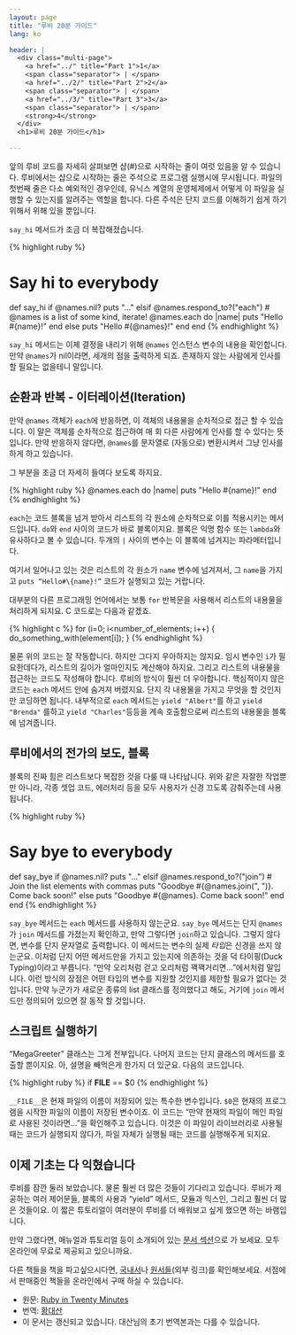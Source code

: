 ```yaml
---
layout: page
title: "루비 20분 가이드"
lang: ko

header: |
  <div class="multi-page">
    <a href="../" title="Part 1">1</a>
    <span class="separator"> | </span>
    <a href="../2/" title="Part 2">2</a>
    <span class="separator"> | </span>
    <a href="../3/" title="Part 3">3</a>
    <span class="separator"> | </span>
    <strong>4</strong>
  </div>
  <h1>루비 20분 가이드</h1>

---
```


앞의 루비 코드를 자세히 살펴보면 샵(#)으로 시작하는 줄이 여럿 있음을 알 수 있습니다. 루비에서는 샵으로 시작하는 줄은
주석으로 프로그램 실행시에 무시됩니다. 파일의 첫번째 줄은 다소 예외적인 경우인데, 유닉스 계열의 운영체제에서 어떻게 이 파일을
실행할 수 있는지를 알려주는 역할을 합니다. 다른 주석은 단지 코드를 이해하기 쉽게 하기 위해서 위해 있을 뿐입니다.

`say_hi` 메서드가 조금 더 복잡해졌습니다.

{% highlight ruby %}
# Say hi to everybody
def say_hi
  if @names.nil?
    puts "..."
  elsif @names.respond_to?("each")
    # @names is a list of some kind, iterate!
    @names.each do |name|
      puts "Hello #{name}!"
    end
  else
    puts "Hello #{@names}!"
  end
end
{% endhighlight %}

`say_hi` 메서드는 이제 결정을 내리기 위해 `@names` 인스턴스 변수의 내용을 확인합니다.
만약 `@names`가 nil이라면, 세개의 점을 출력하게 되죠. 존재하지 않는 사람에게 인사를
할 필요는 없을테니 말입니다.

## 순환과 반복 - 이터레이션(Iteration)

만약 `@names` 객체가 `each`에 반응하면, 이 객체의 내용물을 순차적으로 접근 할
수 있습니다. 이 말은 객체를 순차적으로 접근하여 매 회 다른 사람에게 인사를 할
수 있다는 뜻입니다. 만약 반응하지 않다면, `@names`를 문자열로 (자동으로) 변환시켜서
그냥 인사를 하게 하고 있습니다.

그 부분을 조금 더 자세히 들여다 보도록 하지요.

{% highlight ruby %}
@names.each do |name|
  puts "Hello #{name}!"
end
{% endhighlight %}

`each`는 코드 블록을 넘겨 받아서 리스트의 각 원소에 순차적으로 이를 적용시키는
메서드입니다. `do`와 `end` 사이의 코드가 바로 블록이지요. 블록은 익명 함수 또는
`lambda`와 유사하다고 볼 수 있습니다. 두개의 `|` 사이의 변수는 이 블록에 넘겨지는
파라메터입니다.

여기서 일어나고 있는 것은 리스트의 각 원소가 `name` 변수에 넘겨져서, 그 `name`을 
가지고 `puts “Hello#\{name}!”` 코드가 실행되고 있는 거랍니다.

대부분의 다른 프로그래밍 언어에서는 보통 `for` 반복문을 사용해서 리스트의 내용물을 처리하게 되지요. C 코드로는 다음과 같겠죠.

{% highlight c %}
for (i=0; i<number_of_elements; i++)
{
  do_something_with(element[i]);
}
{% endhighlight %}

물론 위의 코드는 잘 작동합니다. 하지만 그다지 우아하지는 않지요. 임시 변수인 `i`가
필요한데다가, 리스트의 길이가 얼마인지도 계산해야 하지요. 그리고 리스트의 내용물을
접근하는 코드도 작성해야 합니다. 루비의 방식이 훨씬 더 우아합니다. 핵심적이지 않은
코드는 `each` 메서드 안에 숨겨져 버렸지요. 단지 각 내용물을 가지고 무엇을 할 것인지만
코딩하면 됩니다. 내부적으로 `each` 메서드는 `yield "Albert"`를 하고 `yield "Brenda"`
를하고 `yield "Charles"`등등을 계속 호출함으로써 리스트의 내용물을 블록에 넘겨줍니다.

## 루비에서의 전가의 보도, 블록

블록의 진짜 힘은 리스트보다 복잡한 것을 다룰 때 나타납니다. 위와 같은 자잘한 작업뿐만 아니라, 각종 셋업 코드, 에러처리
등을 모두 사용자가 신경 끄도록 감춰주는데 사용됩니다.

{% highlight ruby %}
# Say bye to everybody
def say_bye
  if @names.nil?
    puts "..."
  elsif @names.respond_to?("join")
    # Join the list elements with commas
    puts "Goodbye #{@names.join(", ")}.  Come back soon!"
  else
    puts "Goodbye #{@names}.  Come back soon!"
  end
end
{% endhighlight %}

`say_bye` 메서드는 `each` 메서드를 사용하지 않는군요. `say_bye` 메서드는 단지 `@names`가
`join` 메서드를 가졌는지 확인하고, 만약 그렇다면 `join`하고 있습니다. 그렇지 않다면, 변수를 단지 문자열로 출력합니다. 이
메서드는 변수의 실제 *타입*은 신경을 쓰지 않는군요. 이처럼 단지 어떤 메서드만을 가지고 있는지에 의존하는 것을 덕 타이핑(Duck
Typing)이라고 부릅니다. “만약 오리처럼 걷고 오리처럼 꽥꽥거리면...”에서처럼 말입니다. 이런 방식의 장점은 어떤 타입의
변수를 지원할 것인지를 제한할 필요가 없다는 것입니다. 만약 누군가가 새로운 종류의 list 클래스를 정의했다고 해도, 거기에
`join` 메서드만 정의되어 있으면 잘 동작 할 것입니다.

## 스크립트 실행하기

“MegaGreeter” 클래스는 그게 전부입니다. 나머지 코드는 단지 클래스의 메서드를 호출할 뿐이지요. 아, 설명을 빼먹은게
한가지 더 있군요. 다음의 코드입니다.

{% highlight ruby %}
if __FILE__ == $0
{% endhighlight %}

`__FILE__`은 현재 파일의 이름이 저장되어 있는 특수한 변수입니다. `$0`은 현재의 프로그램을 시작한 파일의 이름이 저장된
변수이죠. 이 코드는 “만약 현재의 파일이 메인 파일로 사용된 것이라면...”을 확인해주고 있습니다. 이것은 이 파일이
라이브러리로 사용될 때는 코드가 실행되지 않다가, 파일 자체가 실행될 때는 코드를 실행해주게 되지요.

## 이제 기초는 다 익혔습니다

루비를 잠깐 둘러 보았습니다. 물론 훨씬 더 많은 것들이 기다리고 있습니다. 루비가 제공하는 여러 제어문들, 블록의 사용과
“yield” 메서드, 모듈과 믹스인, 그리고 훨씬 더 많은 것들이요. 이 짧은 튜토리얼이 여러분이 루비를 더 배워보고 싶게
했으면 하는 바램입니다.

만약 그랬다면, 매뉴얼과 튜토리얼 등이 소개되어 있는 [문서 섹션](/ko/documentation)으로 가 보세요. 모두
온라인에 무료로 제공되고 있으니까요.

다른 책들을 책을 파고싶으시다면, [국내서][4]나 [원서들][1](외부 링크)를 확인해보세요.
서점에서 판매중인 책들을 온라인에서 구매 하실 수 있습니다.

* 원문: [Ruby in Twenty Minutes][2]
* 번역: [황대산][3]
* 이 문서는 갱신되고 있습니다. 대산님의 초기 번역본과는 다를 수 있습니다.



[1]: http://www.ruby-doc.org/bookstore
[2]: /en/documentation/quickstart
[3]: http://beyond.daesan.com
[4]: /ko/documentation/books
